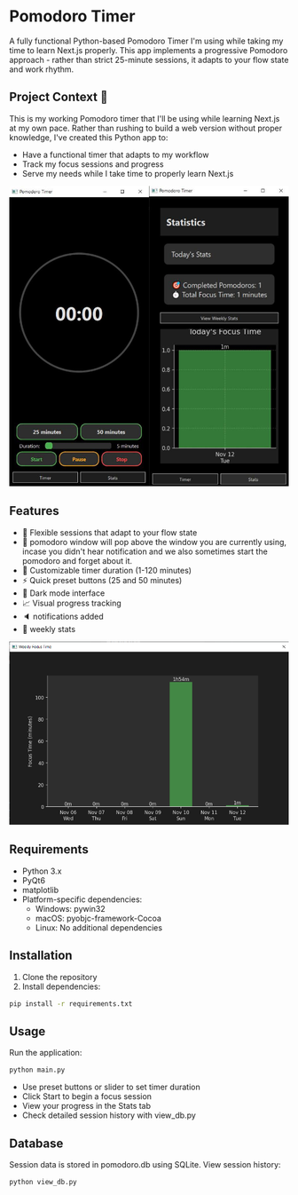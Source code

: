# Pomodoro Timer
A fully functional Python-based Pomodoro Timer I'm using while taking my time to learn Next.js properly. This app implements a progressive Pomodoro approach - rather than strict 25-minute sessions, it adapts to your flow state and work rhythm.

## Project Context 🎯
This is my working Pomodoro timer that I'll be using while learning Next.js at my own pace. Rather than rushing to build a web version without proper knowledge, I've created this Python app to:
- Have a functional timer that adapts to my workflow
- Track my focus sessions and progress
- Serve my needs while I take time to properly learn Next.js

<p align="center">
  <img src="assets/screenshot.jpg" alt="Pomodoro Timer Screenshot" width="600">
</p>

## Features
- 🌊 Flexible sessions that adapt to your flow state
- 💫 pomodoro window will pop above the window you are currently using, incase you didn't hear notification and we also sometimes start the pomodoro and forget about it.
- 🎯 Customizable timer duration (1-120 minutes)
- ⚡ Quick preset buttons (25 and 50 minutes)
- 🌙 Dark mode interface
- 📈 Visual progress tracking
- 🔈 notifications added
- 📅 weekly stats
<p align="center">
  <img src="assets/week_focus_time.png" alt="Weekly stats Screenshot" width="600">
</p>

## Requirements
- Python 3.x
- PyQt6
- matplotlib
- Platform-specific dependencies:
  - Windows: pywin32
  - macOS: pyobjc-framework-Cocoa
  - Linux: No additional dependencies

## Installation
1. Clone the repository
2. Install dependencies:
```sh
pip install -r requirements.txt
```

## Usage
Run the application:
```sh
python main.py
```
- Use preset buttons or slider to set timer duration
- Click Start to begin a focus session
- View your progress in the Stats tab
- Check detailed session history with view_db.py

## Database
Session data is stored in pomodoro.db using SQLite. View session history:
```sh
python view_db.py
```